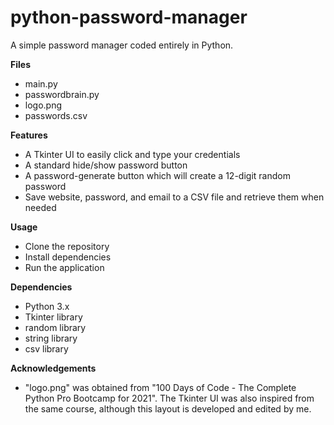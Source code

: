 # python-password-manager
A simple password manager coded entirely in Python.

**Files**
* main.py
* passwordbrain.py
* logo.png
* passwords.csv

**Features**
* A Tkinter UI to easily click and type your credentials
* A standard hide/show password button
* A password-generate button which will create a 12-digit random password
* Save website, password, and email to a CSV file and retrieve them when needed

**Usage**
* Clone the repository
* Install dependencies
* Run the application

**Dependencies**
* Python 3.x
* Tkinter library
* random library
* string library
* csv library

**Acknowledgements**
* "logo.png" was obtained from "100 Days of Code - The Complete Python Pro Bootcamp for 2021". The Tkinter UI was also inspired from the same course, although this layout is developed and edited by me. 
